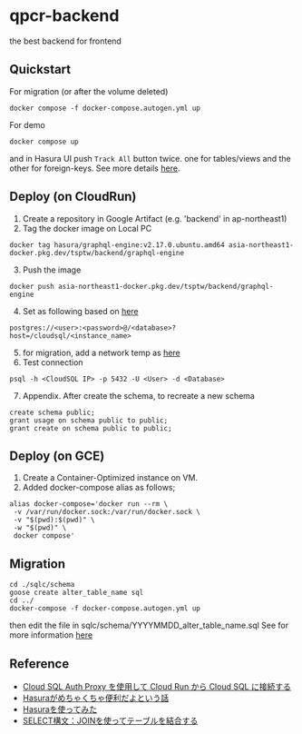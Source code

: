 # qpcr-backend
the best backend for frontend

## Quickstart
For migration (or after the volume deleted)
```
docker compose -f docker-compose.autogen.yml up
```

For demo
```
docker compose up
```

and in Hasura UI push `Track All` button twice. one for tables/views and the other for foreign-keys. See more details [here](https://hasura.io/docs/latest/schema/postgres/using-existing-database/).

## Deploy (on CloudRun)
 1. Create a repository in Google Artifact (e.g. 'backend' in ap-northeast1)
 2. Tag the docker image on Local PC
  ```
  docker tag hasura/graphql-engine:v2.17.0.ubuntu.amd64 asia-northeast1-docker.pkg.dev/tsptw/backend/graphql-engine
  ```
 3. Push the image
  ```
  docker push asia-northeast1-docker.pkg.dev/tsptw/backend/graphql-engine
  ```
 4. Set as following based on [here](https://github.com/hasura/graphql-engine/issues/2673#issuecomment-545182529)
  ```
  postgres://<user>:<password>@/<database>?host=/cloudsql/<instance_name>
  ```
 5. for migration, add a network temp as [here](https://cloud.google.com/sql/docs/postgres/configure-ip)
 6. Test connection
  ```
  psql -h <CloudSQL IP> -p 5432 -U <User> -d <Database>
  ```
 7. Appendix. After create the schema, to recreate a new schema
  ```
  create schema public;
  grant usage on schema public to public;
  grant create on schema public to public;
  ```

## Deploy (on GCE)
 1. Create a Container-Optimized instance on VM.
 2. Added docker-compose alias as follows;
 ```
 alias docker-compose='docker run --rm \
  -v /var/run/docker.sock:/var/run/docker.sock \
  -v "$(pwd):$(pwd)" \
  -w "$(pwd)" \
  docker compose'
 ```

## Migration
```
cd ./sqlc/schema
goose create alter_table_name sql
cd ../
docker-compose -f docker-compose.autogen.yml up
```
then edit the file in sqlc/schema/YYYYMMDD_alter_table_name.sql
See for more information [here](https://github.com/pressly/goose)


## Reference
 - [Cloud SQL Auth Proxy を使用して Cloud Run から Cloud SQL に接続する](https://blog.g-gen.co.jp/entry/from-cloudrun-to-cloud-sql-with-auth-proxy)
 - [Hasuraがめちゃくちゃ便利だよという話](https://qiita.com/maaz118/items/9e198ea91ad8fc624491)
 - [Hasuraを使ってみた](https://qiita.com/kyamamoto9120/items/e0f3f15dac9ff532e202)
 - [SELECT構文：JOINを使ってテーブルを結合する](https://rfs.jp/sb/sql/s03/03_3.html)
